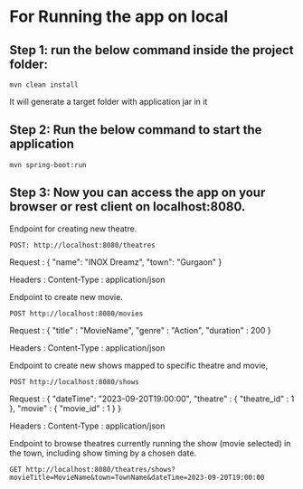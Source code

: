 # For Running the app on local

## Step 1: run the below command inside the project folder:

```
mvn clean install
```
It will generate a target folder with application jar in it


## Step 2: Run the below command to start the application

```
mvn spring-boot:run
```

## Step 3: Now you can access the app on your browser or rest client on localhost:8080.
Endpoint for creating new theatre.

```
POST: http://localhost:8080/theatres
```

Request : {
    "name": "INOX Dreamz",
    "town": "Gurgaon"
}

Headers :
Content-Type : application/json


Endpoint to create new movie.

```
POST http://localhost:8080/movies
```
Request : {
    "title" : "MovieName",
    "genre" : "Action",
    "duration" : 200
}

Headers :
Content-Type : application/json


Endpoint to create new shows mapped to specific theatre and movie,

```
POST http://localhost:8080/shows
```
Request : {
    "dateTime": "2023-09-20T19:00:00",
    "theatre" : {
        "theatre_id" : 1
    }, 
    "movie" : {
        "movie_id" : 1
    }
}

Headers :
Content-Type : application/json


Endpoint to browse theatres currently running the show (movie selected) in the town, including show timing by a chosen date.

```
GET http://localhost:8080/theatres/shows?movieTitle=MovieName&town=TownName&dateTime=2023-09-20T19:00:00
```